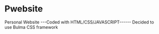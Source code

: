 # Pwebsite
Personal Website 
---Coded with HTML/CSS/JAVASCRIPT------
Decided to use Bulma CSS framework

